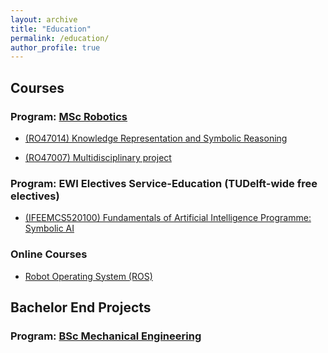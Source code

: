 ```yaml
---
layout: archive
title: "Education"
permalink: /education/
author_profile: true
---
```


## Courses

### Program: [MSc Robotics](https://www.tudelft.nl/onderwijs/opleidingen/masters/robotics/msc-robotics)

* [(RO47014) Knowledge Representation and Symbolic Reasoning](https://studiegids.tudelft.nl/a101_displayCourse.do?course_id=61240)

* [(RO47007) Multidisciplinary project](https://studiegids.tudelft.nl/a101_displayCourse.do?course_id=61236)

### Program: EWI Electives Service-Education (TUDelft-wide free electives)

* [(IFEEMCS520100) Fundamentals of Artificial Intelligence Programme: Symbolic AI](https://studiegids.tudelft.nl/a101_displayCourse.do?course_id=63120)

### Online Courses
* [Robot Operating System (ROS)](https://www.edx.org/course/hello-real-world-with-ros-robot-operating-system)

## Bachelor End Projects
### Program: [BSc Mechanical Engineering](https://www.tudelft.nl/en/education/programmes/bachelors/wb/bsc-mechanical-engineering)




<!-- {% include base_path %}

{% for post in site.teaching reversed %}
  {% include archive-single.html %}
{% endfor %} -->

